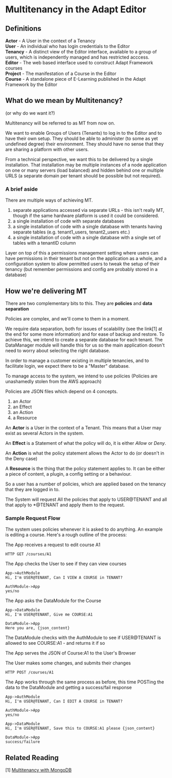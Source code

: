 # Multitenancy in the Adapt Editor

## Definitions
**Actor** - A User in the context of a Tenancy  
**User** - An individual who has login credentials to the Editor  
**Tenancy** - A distinct view of the Editor interface, available to a group of users, which is independently managed and has restricted acccess.  
**Editor** - The web based interface used to construct Adapt Framework courses  
**Project** - The manifestation of a Course in the Editor  
**Course** - A standalone piece of E-Learning published in the Adapt Framework by the Editor  

## What do we mean by Multitenancy?
(or why do we want it?)

Multitenancy will be referred to as MT from now on.

We want to enable Groups of Users (Tenants) to log in to the Editor and to have their own setup. They should be able to administer (to some as yet undefined degree) their environment. They should have no sense that they are sharing a platform with other users.

From a technical perspective, we want this to be delivered by a single installation. That installation may be multiple instances of a node application on one or many servers (load balanced) and hidden behind one or multiple URLS (a separate domain per tenant should be possible but not required).

### A brief aside
There are multiple ways of achieving MT.

1. separate applications accessed via separate URLs - this isn't really MT, though if the same hardware platform is used it could be considered.
2. a single installation of code with separate databases
3. a single installation of code with a single database with tenants having separate tables (e.g. tenant1_users, tenant2_users etc.)
4. a single installation of code with a single database with a single set of tables with a tenantID column

Layer on top of this a permissions management setting where users can have permissions in their tenant but not on the application as a whole, and a configuration system to allow permitted users to tweak the setup of their tenancy (but remember permissions and config are probably stored in a database)

## How we're delivering MT

There are two complementary bits to this.  They are **policies** and **data separation**

Policies are complex, and we'll come to them in a moment.

We require data separation, both for issues of scalability (see the link[1] at the end for some more information) and for ease of backup and restore.  To achieve this, we intend to create a separate database for each tenant.  The DataManager module will handle this for us so the main application doesn't need to worry about selecting the right database.

In order to manage a customer existing in multiple tenancies, and to facilitate login, we expect there to be a "Master" database.

To manage access to the system, we intend to use policies (Policies are unashamedly stolen from the AWS approach) 

Policies are JSON files which depend on 4 concepts.

1. an Actor
2. an Effect
3. an Action
4. a Resource

An **Actor** is a User in the context of a Tenant. This means that a User may exist as several Actors in the system.

An **Effect** is a Statement of what the policy will do, it is either _Allow_ or _Deny_.

An **Action** is what the policy statement allows the Actor to do (or doesn't in the Deny case)

A **Resource** is the thing that the policy statement applies to.  It can be either a piece of content, a plugin, a config setting or a behaviour.

So a user has a number of policies, which are applied based on the tenancy that they are logged in to. 

The System will request All the policies that apply to USER@TENANT and all that apply to *@TENANT and apply them to the request.


### Sample Request Flow
The system uses policies whenever it is asked to do anything.  An example is editing a course. Here's a rough outline of the process:

The App receives a request to edit course A1 

    HTTP GET /courses/A1

The App checks the User to see if they can view courses 

    App->AuthModule
	Hi, I'm USER@TENANT, Can I VIEW A COURSE in TENANT?
	
	AuthModule->App
	yes/no

The App asks the DataModule for the Course

    App->DataModule
	Hi, I'm USER@TENANT, Give me COURSE:A1
	
	DataModule->App
	Here you are, {json_content}

The DataModule checks with the AuthModule to see if USER@TENANT is allowed to see COURSE:A1 - and returns it if so

The App serves the JSON of Course:A1 to the User's Browser

The User makes some changes, and submits their changes 

    HTTP POST /courses/A1

The App works through the same process as before, this time POSTing the data to the DataModule and getting a success/fail response

    App->AuthModule
    Hi, I'm USER@TENANT, Can I EDIT A COURSE in TENANT?
	
	AuthModule->App
	yes/no
	
	App->DataModule
	Hi, I'm USER@TENANT, Save this to COURSE:A1 please {json_content}
	
	DataModule->App
	success/failure
	





## Related Reading
[1] [Multitenancy with MongoDB](http://support.mongohq.com/use-cases/multi-tenant.html) 
